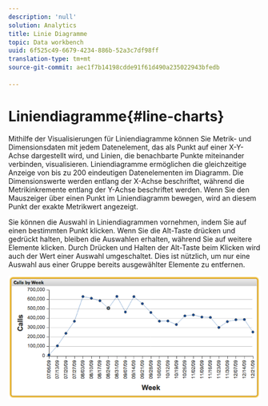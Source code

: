 ```yaml
---
description: 'null'
solution: Analytics
title: Linie Diagramme
topic: Data workbench
uuid: 6f525c49-6679-4234-886b-52a3c7df98ff
translation-type: tm+mt
source-git-commit: aec1f7b14198cdde91f61d490a235022943bfedb

---
```



# Liniendiagramme{#line-charts}

Mithilfe der Visualisierungen für Liniendiagramme können Sie Metrik- und Dimensionsdaten mit jedem Datenelement, das als Punkt auf einer X-Y-Achse dargestellt wird, und Linien, die benachbarte Punkte miteinander verbinden, visualisieren. Liniendiagramme ermöglichen die gleichzeitige Anzeige von bis zu 200 eindeutigen Datenelementen im Diagramm. Die Dimensionswerte werden entlang der X-Achse beschriftet, während die Metrikinkremente entlang der Y-Achse beschriftet werden. Wenn Sie den Mauszeiger über einen Punkt im Liniendiagramm bewegen, wird an diesem Punkt der exakte Metrikwert angezeigt.

Sie können die Auswahl in Liniendiagrammen vornehmen, indem Sie auf einen bestimmten Punkt klicken. Wenn Sie die Alt-Taste drücken und gedrückt halten, bleiben die Auswahlen erhalten, während Sie auf weitere Elemente klicken. Durch Drücken und Halten der Alt-Taste beim Klicken wird auch der Wert einer Auswahl umgeschaltet. Dies ist nützlich, um nur eine Auswahl aus einer Gruppe bereits ausgewählter Elemente zu entfernen.

![](assets/line_chart.png)

